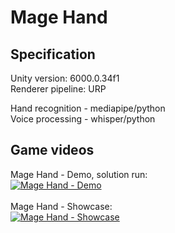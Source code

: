 # Mage Hand
## Specification
Unity version: 6000.0.34f1 </br>
Renderer pipeline: URP

Hand recognition - mediapipe/python </br>
Voice processing - whisper/python

## Game videos

Mage Hand - Demo, solution run:</br>
[![Mage Hand - Demo](https://img.youtube.com/vi/j6jf_A52m8k/0.jpg)](https://www.youtube.com/watch?v=j6jf_A52m8k)
</br>
</br>
Mage Hand - Showcase:</br>
[![Mage Hand - Showcase](https://img.youtube.com/vi/fauG4kK6g4c/0.jpg)](https://www.youtube.com/watch?v=fauG4kK6g4c)
